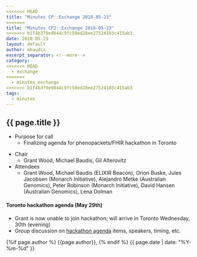 ```yaml
---
<<<<<<< HEAD
title: "Minutes CP::Exchange 2018-05-23"
=======
title: "Minutes CP2::Exchange 2018-05-23"
>>>>>>> b1f4b379e9844c9fc50ed28ee27524103c415ab3
date: 2018-05-23
layout: default
author: mbaudis
excerpt_separator: <!--more-->
category:
<<<<<<< HEAD
  - exchange
=======
  - minutes_exchange
>>>>>>> b1f4b379e9844c9fc50ed28ee27524103c415ab3
tags:
  - minutes
---
```


<!--   Please edit the title above                                  -->
<!--   Please edit the author above                                 -->
<!--   Please edit the category above if not "news"                -->
<!--   Please add tags                                              -->
<!--   You may replace the "{{ page.title }}" below with your title -->
<!--   Content above "more" will appear in excerpts                 -->

<!-- CONTENT -->

## {{ page.title }}

* Purpose for call
    * Finalizing agenda for phenopackets/FHIR hackathon in Toronto
<!--more-->
* Chair
    * Grant Wood, Michael Baudis, Gil Alterovitz
* Attendees
    * Grant Wood, Michael Baudis (ELIXIR Beacon), Orion Buske, Jules Jacobsen (Monarch Initiative), Alejandro Metke (Australian Genomics), Peter Robinson (Monarch Initiative), David Hansen (Australian Genomics), Lena Dolman

####  Toronto hackathon agenda (May 29th)

* Grant is now unable to join hackathon; will arrive in Toronto Wednesday, 30th (evening)
* Group discussion on [hackathon agenda](https://docs.google.com/document/d/1KpsV9UgU_oSoQubGHTTQLIQEz29xSve_6sIrIeZNbqs/edit) items, speakers, timing, etc.

<!-- / CONTENT -->

<div class="pagestamp">
{%if page.author %}
  {{page.author}},
{% endif %}
{{ page.date | date: "%Y-%m-%d" }}
</div>

